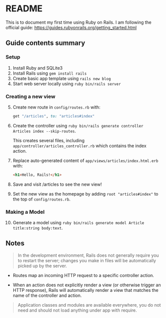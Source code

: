 # README

This is to document my first time using Ruby on Rails. I am following the official guide:
https://guides.rubyonrails.org/getting_started.html

## Guide contents summary

### Setup
1. Install Ruby and SQLite3
2. Install Rails using `gem install rails`
3. Create basic app template using `rails new blog`
4. Start web server locally using `ruby bin/rails server`

### Creating a new view
5. Create new route in `config/routes.rb` with:
    ```ruby
    get "/articles", to: "articles#index"
    ```
6. Create the controller using `ruby bin/rails generate controller Articles index --skip-routes`.

    This creates several files, including `app/controller/articles_controller.rb` which contains the index action.

7. Replace auto-generated content of `app/views/articles/index.html.erb` with:

    ```html
    <h1>Hello, Rails!</h1>
    ```
8. Save and visit /articles to see the new view!
9. Set the new view as the homepage by adding `root "articles#index"` to the top of `config/routes.rb`.

### Making a Model
10. Generate a model using `ruby bin/rails generate model Article title:string body:text`.



## Notes
> In the development environment, Rails does not generally require you to restart the server; changes you make in files will be automatically picked up by the server.

- Routes map an incoming HTTP request to a specific controller action.

-  When an action does not explicitly render a view (or otherwise trigger an HTTP response), Rails will automatically render a view that matches the name of the controller and action.

> Application classes and modules are available everywhere, you do not need and should not load anything under app with require.